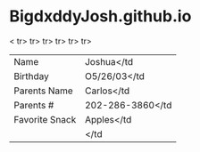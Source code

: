 # BigdxddyJosh.github.io
<<table>
tr><td>Name</td><td>Joshua</td</tr>
tr><td>Birthday</td><td>O5/26/03</td</tr>
tr><td>Parents Name</td><td>Carlos</td</tr>
tr><td>Parents #</td><td>202-286-3860</td</tr>
tr><td>Favorite Snack</td><td>Apples</td</tr>
tr><td></td><td></td</tr>
